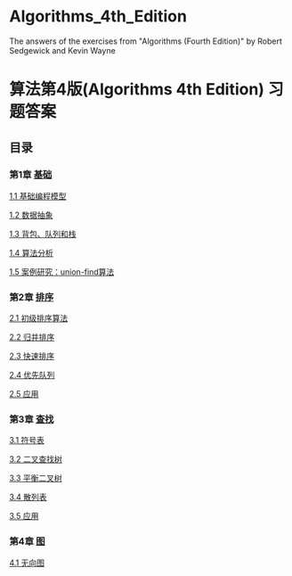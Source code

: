 # Algorithms_4th_Edition
The answers of the exercises from "Algorithms (Fourth Edition)" by Robert Sedgewick and Kevin Wayne

# 算法第4版(Algorithms 4th Edition) 习题答案

## 目录

### 第1章 [基础](https://github.com/keichw/Algorithms_4th_Edition/tree/master/src/chapter_1)

[1.1 基础编程模型](https://github.com/keichw/Algorithms_4th_Edition/tree/master/src/chapter_1/ch1_1)

[1.2 数据抽象](https://github.com/keichw/Algorithms_4th_Edition/tree/master/src/chapter_1/ch1_2)

[1.3 背包、队列和栈](https://github.com/keichw/Algorithms-4th-Edition/tree/master/chapter_1/ch1_3)

[1.4 算法分析](https://github.com/keichw/Algorithms-4th-Edition/tree/master/chapter_1/ch1_4)

[1.5 案例研究：union-find算法](https://github.com/keichw/Algorithms-4th-Edition/tree/master/chapter_1/ch1_5)

### 第2章 [排序](https://github.com/keichw/Algorithms_4th_Edition/tree/master/src/chapter_2)

[2.1 初级排序算法](https://github.com/keichw/Algorithms-4th-Edition/tree/master/chapter_2/ch2_1)

[2.2 归并排序](https://github.com/keichw/Algorithms-4th-Edition/tree/master/chapter_2/ch2_2)

[2.3 快速排序](https://github.com/keichw/Algorithms-4th-Edition/tree/master/chapter_2/ch2_3)

[2.4 优先队列](https://github.com/keichw/Algorithms-4th-Edition/tree/master/chapter_2/ch2_4)

[2.5 应用](https://github.com/keichw/Algorithms-4th-Edition/tree/master/chapter_2/ch2_5)

### 第3章 [查找](https://github.com/keichw/Algorithms_4th_Edition/tree/master/src/chapter_3)

[3.1 符号表](https://github.com/keichw/Algorithms-4th-Edition/tree/master/chapter_3/ch3_1)

[3.2 二叉查找树](https://github.com/keichw/Algorithms-4th-Edition/tree/master/chapter_3/ch3_2)

[3.3 平衡二叉树]()

[3.4 散列表](https://github.com/keichw/Algorithms-4th-Edition/tree/master/chapter_3/ch3_4)

[3.5 应用](https://github.com/keichw/Algorithms_4th_Edition/tree/master/src/chapter_3/ch3_5)

### 第4章 [图](https://github.com/keichw/Algorithms_4th_Edition/tree/master/src/chapter_4)

[4.1 无向图](https://github.com/keichw/Algorithms_4th_Edition/tree/master/src/chapter_4/ch4_1)


